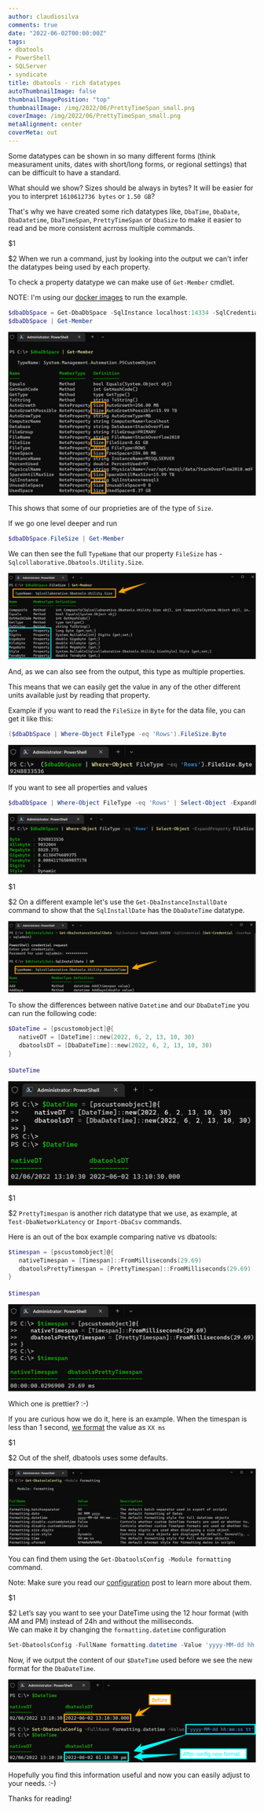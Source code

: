 ```yaml
---
author: claudiosilva
comments: true
date: "2022-06-02T00:00:00Z"
tags:
- dbatools
- PowerShell
- SQLServer
- syndicate
title: dbatools - rich datatypes
autoThumbnailImage: false
thumbnailImagePosition: "top"
thumbnailImage: /img/2022/06/PrettyTimeSpan_small.png
coverImage: /img/2022/06/PrettyTimeSpan_small.png
metaAlignment: center
coverMeta: out
---
```


Some datatypes can be shown in so many different forms (think measurament units, dates with short/long forms, or regional settings) that can be difficult to have a standard.

What should we show? Sizes should be always in bytes? It will be easier for you to interpret `1610612736 bytes` or `1.50 GB`?

That's why we have created some rich datatypes like, `DbaTime`, `DbaDate`, `DbaDatetime`, `DbaTimeSpan`, `PrettyTimeSpan` or `DbaSize` to make it easier to read and be more consistent acrross multiple commands.

$1

$2
When we run a command, just by looking into the output we can't infer the datatypes being used by each property.

To check a  property datatype we can make use of `Get-Member` cmdlet.

NOTE: I'm using our [docker images](https://dbatools.io/docker) to run the example.

``` powershell
$dbaDbSpace = Get-DbaDbSpace -SqlInstance localhost:14334 -SqlCredential (Get-Credential -UserName sqladmin) -Database StackOverflow
$dbaDbSpace | Get-Member
```

![Size_datatype](/img/2022/06/Size_datatype.png)

This shows that some of our proprieties are of the type of `Size`.

If we go one level deeper and run

``` powershell
$dbaDbSpace.FileSize | Get-Member
```

We can then see the full `TypeName` that our property `FileSize` has - `Sqlcollaborative.Dbatools.Utility.Size`.

![FileSize_properties](/img/2022/06/FileSize_properties.png)

And, as we can also see from the output, this type as multiple properties.

This means that we can easily get the value in any of the other different units available just by reading that property.

Example if you want to read the `FileSize` in `Byte` for the data file, you can get it like this:

``` powershell
($dbaDbSpace | Where-Object FileType -eq 'Rows').FileSize.Byte
```

![FileSize_rows_byte](/img/2022/06/FileSize_rows_byte.png)

If you want to see all properties and values

``` powershell
$dbaDbSpace | Where-Object FileType -eq 'Rows' | Select-Object -ExpandProperty FileSize
```

![FileSize_properties_values](/img/2022/06/FileSize_properties_values.png)

$1

$2
On a different example let's use the `Get-DbaInstanceInstallDate` command to show that the `SqlInstallDate` has the `DbaDateTime` datatype.

![DbaDateTime](/img/2022/06/DbaDateTime.png)

To show the differences between native `Datetime` and our `DbaDateTime` you can run the following code:

``` powershell
$DateTime = [pscustomobject]@{
   nativeDT = [DateTime]::new(2022, 6, 2, 13, 10, 30)
   dbatoolsDT = [DbaDateTime]::new(2022, 6, 2, 13, 10, 30)
}

$DateTime
```

![Datetime_vs_DbaDateTime](/img/2022/06/Datetime_vs_DbaDateTime.png)

$1

$2
`PrettyTimespan` is another rich datatype that we use, as example, at `Test-DbaNetworkLatency` or `Import-DbaCsv` commands.

Here is an out of the box example comparing native vs dbatools:

``` powershell
$timespan = [pscustomobject]@{
   nativeTimespan = [Timespan]::FromMilliseconds(29.69)
   dbatoolsPrettyTimespan = [PrettyTimespan]::FromMilliseconds(29.69)
}

$timespan
```

![PrettyTimeSpan](/img/2022/06/PrettyTimeSpan.png)

Which one is prettier? :-)

If you are curious how we do it, here is an example. When the timespan is less than 1 second, [we format](https://github.com/dataplat/dbatools/blob/development/bin/projects/dbatools/dbatools/Utility/DbaTimeSpanPretty.cs#L112) the value as `XX ms`

$1

$2
Out of the shelf, dbatools uses some defaults.

![Get-DbatoolsConfig_formatting](/img/2022/06/Get-DbatoolsConfig_formatting.png)

You can find them using the `Get-DbatoolsConfig -Module formatting` command.

Note: Make sure you read our [configuration](https://dbatools.io/configuration) post to learn more about them.

$1

$2
Let’s say you want to see your DateTime using the 12 hour format (with AM and PM) instead of 24h and without the milliseconds.  
We can make it by changing the `formatting.datetime` configuration

``` powershell
Set-DbatoolsConfig -FullName formatting.datetime -Value 'yyyy-MM-dd hh:mm:ss tt'
```

Now, if we output the content of our `$DateTime` used before we see the new format for the `DbaDateTime`.

![Set-DbatoolsConfig_datetime](/img/2022/06/Set-DbatoolsConfig_datetime.png)

Hopefully you find this information useful and now you can easily adjust to your needs. :-)

Thanks for reading!
